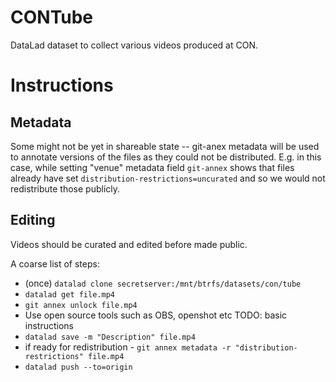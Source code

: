 # CONTube

DataLad dataset to collect various videos produced at CON.

# Instructions

## Metadata

Some might not be yet in shareable state -- git-anex metadata will be used to annotate versions of the files as they could not be distributed.
E.g. in this case, while setting "venue" metadata field `git-annex` shows that files already have set `distribution-restrictions=uncurated` and so we would not redistribute those publicly.

## Editing

Videos should be curated and edited before made public.

A coarse list of steps:

- (once) `datalad clone secretserver:/mnt/btrfs/datasets/con/tube`
- `datalad get file.mp4`
- `git annex unlock file.mp4`
- Use open source tools such as OBS, openshot etc TODO: basic instructions
- `datalad save -m "Description" file.mp4`
- if ready for redistribution - `git annex metadata -r "distribution-restrictions" file.mp4`
- `datalad push --to=origin`

